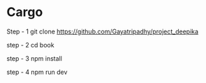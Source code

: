 # Cargo
Step - 1 git clone https://github.com/Gayatripadhy/project_deepika

step - 2 cd book

step - 3 npm install

step - 4 npm run dev
